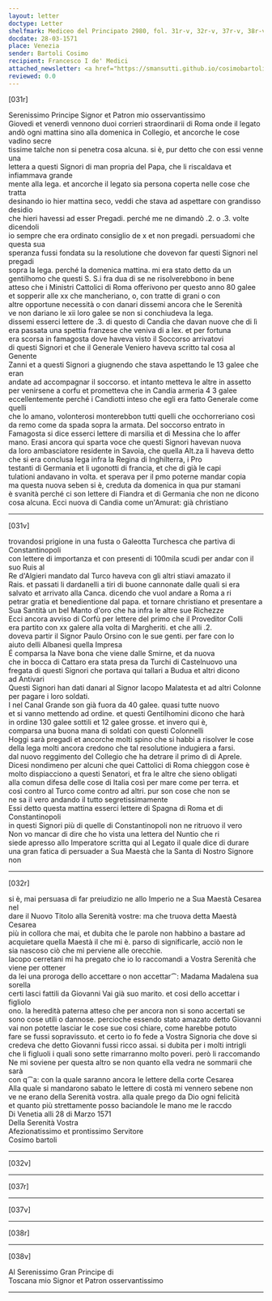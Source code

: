 ```yaml
---
layout: letter
doctype: Letter
shelfmark: Mediceo del Principato 2980, fol. 31r-v, 32r-v, 37r-v, 38r-v
docdate: 28-03-1571
place: Venezia
sender: Bartoli Cosimo
recipient: Francesco I de' Medici
attached_newsletter: <a href="https://smansutti.github.io/cosimobartoli/texts/3080_183/">3080_183</a>
reviewed: 0.0
---
```


[031r]  
  
  
Serenissimo Principe Signor et Patron mio osservantissimo  
Giovedi et venerdì vennono duoi corrieri straordinarii di Roma onde il legato  
andò ogni mattina sino alla domenica in Collegio, et ancorche le cose vadino secre  
tissime talche non si penetra cosa alcuna. si è, pur detto che con essi venne una  
lettera a questi Signori di man propria del Papa, che li riscaldava et infiammava grande  
mente alla lega. et ancorche il legato sia persona coperta nelle cose che tratta  
desinando io hier mattina seco, veddi che stava ad aspettare con grandisso desidio  
che hieri havessi ad esser Pregadi. perché me ne dimandò .2. o .3. volte dicendoli  
io sempre che era ordinato consiglio de x et non pregadi. persuadomi che questa sua  
speranza fussi fondata su la resolutione che dovevon far questi Signori nel pregadi  
sopra la lega. perché la domenica mattina. mi era stato detto da un  
gentilhomo che questi S. S.i fra dua di se ne risolverebbono in bene  
atteso che i Ministri Cattolici di Roma offerivono per questo anno 80 galee  
et sopperir alle xx che mancheriano, o, con tratte di grani o con  
altre opportune necessità o con danari dissemi ancora che le Serenità  
ve non dariano le xii loro galee se non si conchiudeva la lega.  
dissemi esserci lettere de .3. di questo di Candia che davan nuove che di lì  
era passata una spettia franzese che veniva di a lex. et per fortuna  
era scorsa in famagosta dove haveva visto il Soccorso arrivatovi  
di questi Signori et che il Generale Veniero haveva scritto tal cosa al Genente  
Zanni et a questi Signori a giugnendo che stava aspettando le 13 galee che eran  
andate ad accompagnar il soccorso. et intanto metteva le altre in assetto  
per venirsene a corfu et prometteva che in Candia armeria 4 3 galee  
eccellentemente perché i Candiotti inteso che egli era fatto Generale come quelli  
che lo amano, volonterosi monterebbon tutti quelli che occhorreriano così  
da remo come da spada sopra la armata. Del soccorso entrato in  
Famagosta si dice esserci lettere di marsilia et di Messina che lo affer  
mano. Erasi ancora qui sparta voce che questi Signori havevan nuova  
da loro ambasciatore residente in Savoia, che quella Alt.za li haveva detto  
che si era conclusa lega infra la Regina di Inghilterra, i Pro  
testanti di Germania et li ugonotti di francia, et che di già le capi  
tulationi andavano in volta. et sperava per il pmo poterne mandar copia  
ma questa nuova seben si è, creduta da domenica in qua pur stamani  
è svanità perché ci son lettere di Fiandra et di Germania che non ne dicono  
cosa alcuna. Ecci nuova di Candia come un'Amurat: già christiano  
  
---  

[031v]  
  
  
trovandosi prigione in una fusta o Galeotta Turchesca che partiva di Constantinopoli  
con lettere di importanza et con presenti di 100mila scudi per andar con il suo Ruis al  
Re d'Algieri mandato dal Turco haveva con gli altri stiavi amazato il  
Rais. et passati li dardanelli a tiri di buone cannonate dalle quali si era  
salvato et arrivato alla Canca. dicendo che vuol andare a Roma a ri  
petrar gratia et benedientione dal papa. et tornare christiano et presentare a  
Sua Santità un bel Manto d'oro che ha infra le altre sue Richezze  
Ecci ancora avviso di Corfù per lettere del primo che il Proveditor Colli  
era partito con xx galere alla volta di Margheriti. et che alli .2.  
doveva partir il Signor Paulo Orsino con le sue genti. per fare con lo  
aiuto delli Albanesi quella Impresa  
É comparsa la Nave bona che viene dalle Smirne, et da nuova  
che in bocca di Cattaro era stata presa da Turchi di Castelnuovo una  
fregata di questi Signori che portava qui tallari a Budua et altri dicono  
ad Antivari  
Questi Signori han dati danari al Signor Iacopo Malatesta et ad altri Colonne  
per pagare i loro soldati.  
I nel Canal Grande son già fuora da 40 galee. quasi tutte nuovo  
et si vanno mettendo ad ordine. et questi Gentilhomini dicono che harà  
in ordine 130 galee sottili et 12 galee grosse. et invero qui è,  
comparsa una buona mana di soldati con questi Colonnelli  
Hoggi sarà pregadi et ancorche molti spino che si habbi a risolver le cose  
della lega molti ancora credono che tal resolutione indugiera a farsi.  
dal nuovo reggimento del Collegio che ha detrare il primo dì di Aprele.  
Dicesi nondimeno per alcuni che quei Cattolici di Roma chieggon cose è  
molto dispiacciono a questi Senatori, et fra le altre che sieno obligati  
alla comun difesa delle cose di Italia così per mare come per terra. et  
così contro al Turco come contro ad altri. pur son cose che non se  
ne sa il vero andando il tutto segretissimamente  
Essi detto questa mattina esserci lettere di Spagna di Roma et di Constantinopoli  
in questi Signori più di quelle di Constantinopoli non ne ritruovo il vero  
Non vo mancar di dire che ho vista una lettera del Nuntio che ri  
siede apresso allo Imperatore scritta qui al Legato il quale dice di durare  
una gran fatica di persuader a Sua Maestà che la Santa di Nostro Signore non  
  
---  

[032r]  
  
  
si è, mai persuasa di far preiudizio ne allo Imperio ne a Sua Maestà Cesarea nel  
dare il Nuovo Titolo alla Serenità vostre: ma che truova detta Maestà Cesarea  
più in collora che mai, et dubita che le parole non habbino a bastare ad  
acquietare quella Maestà il che mi è. parso di significarle, acciò non le  
sia nascoso ciò che mi perviene alle orecchie.  
Iacopo cerretani mi ha pregato che io lo raccomandi a Vostra Serenità che viene per ottener  
da lei una proroga dello accettare o non accettar⁀: Madama Madalena sua sorella  
certi lasci fattili da Giovanni Vai già suo marito. et cosi dello accettar i figliolo  
ono. la heredità paterna atteso che per ancora non si sono accertati se  
sono cose utili o dannose. percioche essendo stato amazato detto Giovanni  
vai non potette lasciar le cose sue cosi chiare, come harebbe potuto  
fare se fussi sopravissuto. et certo io fo fede a Vostra Signoria che dove si  
credeva che detto Giovanni fussi ricco assai. si dubita per i molti intrigli  
che li figluoli i quali sono sette rimarranno molto poveri. però li raccomando  
Ne mi soviene per questa altro se non quanto ella vedra ne sommarii che sarà  
con q⁀a: con la quale saranno ancora le lettere della corte Cesarea  
Alla quale si mandarono sabato le lettere di costà mi vennero sebene non  
ve ne erano della Serenità vostra. alla quale prego da Dio ogni felicità  
et quanto più strettamente posso baciandole le mano me le raccdo  
Di Venetia alli 28 di Marzo 1571  
Della Serenità Vostra  
Afezionatissimo et prontissimo Servitore  
Cosimo bartoli  
  
---  

[032v]  
  
  
  
---  

[037r]  
  
  
  
---  

[037v]  
  
  
  
---  

[038r]  
  
  
  
---  

[038v]  
  
  
Al Serenissimo Gran Principe di  
Toscana mio Signor et Patron osservantissimo  
  
---  

